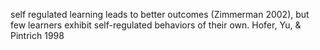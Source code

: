 self regulated learning leads to better outcomes (Zimmerman 2002), but few learners exhibit self-regulated behaviors of their own. Hofer, Yu, & Pintrich 1998